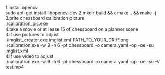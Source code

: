 1.install opencv  
  sudo apt-get install libopencv-dev
2.mkdir build && cmake .. && make -j  
3.prite chessboard calibration picture   
	./calibration_pic.exe  
4.take a movie or at lease 15 of chessboard on a planner scene  
3.if use pictures to adjust   
	./imglist_creator.exe imglist.xml PATH_TO_YOUR_DRI/*.png   
	./calibration.exe -w 9 -h 6 -pt chessboard -o camera.yaml -op -oe -su imglist.xml   
4.if use video to adjust  
	./calibration.exe -w 9 -h 6 -pt chessboard -o camera.yaml -op -oe -su -V test.mp4  
